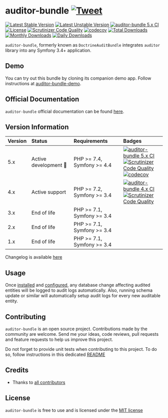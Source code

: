 # auditor-bundle [![Tweet](https://img.shields.io/twitter/url/http/shields.io.svg?style=social)](https://twitter.com/intent/tweet?text=Create%20audit%20logs%20for%20all%20Doctrine%20ORM%20database%20related%20changes%20with%20auditor-bundle.&url=https://github.com/tejadong/auditor-bundle&hashtags=auditor-bundle)
[![Latest Stable Version](https://poser.pugx.org/tejadong/auditor-bundle/v/stable)](https://packagist.org/packages/tejadong/auditor-bundle)
[![Latest Unstable Version](https://poser.pugx.org/tejadong/auditor-bundle/v/unstable)](https://packagist.org/packages/tejadong/auditor-bundle)
[![auditor-bundle 5.x CI](https://github.com/tejadong/auditor-bundle/actions/workflows/ci-5.x.yml/badge.svg)](https://github.com/tejadong/auditor-bundle/actions/workflows/ci-5.x.yml)
[![License](https://poser.pugx.org/tejadong/auditor-bundle/license)](https://packagist.org/packages/tejadong/auditor-bundle)
[![Scrutinizer Code Quality](https://scrutinizer-ci.com/g/tejadong/auditor-bundle/badges/quality-score.png?b=master)](https://scrutinizer-ci.com/g/tejadong/auditor-bundle/?branch=master)
[![codecov](https://codecov.io/gh/tejadong/auditor-bundle/branch/master/graph/badge.svg)](https://app.codecov.io/gh/tejadong/auditor-bundle/branch/master)
[![Total Downloads](https://poser.pugx.org/tejadong/auditor-bundle/downloads)](https://packagist.org/packages/tejadong/auditor-bundle)
[![Monthly Downloads](https://poser.pugx.org/tejadong/auditor-bundle/d/monthly)](https://packagist.org/packages/tejadong/auditor-bundle)
[![Daily Downloads](https://poser.pugx.org/tejadong/auditor-bundle/d/daily)](https://packagist.org/packages/tejadong/auditor-bundle)

`auditor-bundle`, formerly known as `DoctrineAuditBundle` integrates `auditor` library into any Symfony 3.4+ application.


## Demo
You can try out this bundle by cloning its companion demo app. 
Follow instructions at [auditor-bundle-demo](https://github.com/tejadong/auditor-bundle-demo).


## Official Documentation
`auditor-bundle` official documentation can be found [here](https://tejadong.github.io/auditor-docs/docs/auditor-bundle/index.html).


## Version Information
| Version | Status                      | Requirements               | Badges                                                                                                                                                                                                                                                                                                                                                                                                                                                                                                                                                                         |
|:--------|:----------------------------|:---------------------------|:-------------------------------------------------------------------------------------------------------------------------------------------------------------------------------------------------------------------------------------------------------------------------------------------------------------------------------------------------------------------------------------------------------------------------------------------------------------------------------------------------------------------------------------------------------------------------------|
| 5.x     | Active development :rocket: | PHP >= 7.4, Symfony >= 4.4 | [![auditor-bundle 5.x CI](https://github.com/tejadong/auditor-bundle/actions/workflows/ci-5.x.yml/badge.svg)](https://github.com/tejadong/auditor-bundle/actions/workflows/ci-5.x.yml) <br/>[![Scrutinizer Code Quality](https://scrutinizer-ci.com/g/tejadong/auditor-bundle/badges/quality-score.png?b=master)](https://scrutinizer-ci.com/g/tejadong/auditor-bundle/?branch=master) <br/>[![codecov](https://codecov.io/gh/tejadong/auditor-bundle/branch/master/graph/badge.svg)](https://app.codecov.io/gh/tejadong/auditor-bundle/branch/master) |
| 4.x     | Active support              | PHP >= 7.2, Symfony >= 3.4 | [![auditor-bundle 4.x CI](https://github.com/tejadong/auditor-bundle/actions/workflows/ci-4.x.yml/badge.svg)](https://github.com/tejadong/auditor-bundle/actions/workflows/ci-4.x.yml) <br/>[![Scrutinizer Code Quality](https://scrutinizer-ci.com/g/tejadong/auditor-bundle/badges/quality-score.png?b=4.x)](https://scrutinizer-ci.com/g/tejadong/auditor-bundle/?branch=4.x)                                                                                                                                                                               |
| 3.x     | End of life                 | PHP >= 7.1, Symfony >= 3.4 |                                                                                                                                                                                                                                                                                                                                                                                                                                                                                                                                                                                |
| 2.x     | End of life                 | PHP >= 7.1, Symfony >= 3.4 |                                                                                                                                                                                                                                                                                                                                                                                                                                                                                                                                                                                |
| 1.x     | End of life                 | PHP >= 7.1, Symfony >= 3.4 |                                                                                                                                                                                                                                                                                                                                                                                                                                                                                                                                                                                |

Changelog is available [here](https://tejadong.github.io/auditor-docs/docs/auditor-bundle/release-notes.html)


## Usage
Once [installed](https://tejadong.github.io/auditor-docs/docs/auditor-bundle/installation.html) and [configured](https://tejadong.github.io/auditor-docs/docs/auditor-bundle/configuration/general.html), any database change 
affecting audited entities will be logged to audit logs automatically.
Also, running schema update or similar will automatically setup audit logs for every 
new auditable entity.


## Contributing
`auditor-bundle` is an open source project. Contributions made by the community are welcome. 
Send me your ideas, code reviews, pull requests and feature requests to help us improve this project.

Do not forget to provide unit tests when contributing to this project. 
To do so, follow instructions in this dedicated [README](tests/README.md)


## Credits
- Thanks to [all contributors](https://github.com/tejadong/auditor-bundle/graphs/contributors)


## License
`auditor-bundle` is free to use and is licensed under the [MIT license](http://www.opensource.org/licenses/mit-license.php)

